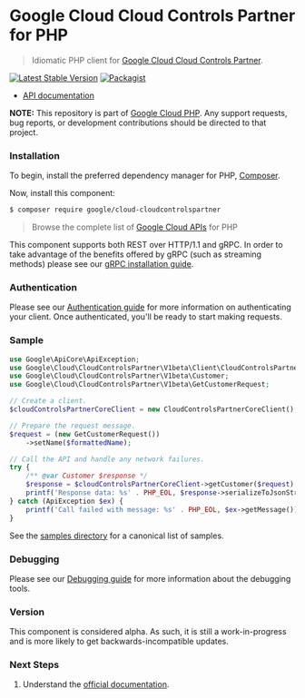 # Google Cloud Cloud Controls Partner for PHP

> Idiomatic PHP client for [Google Cloud Cloud Controls Partner](https://cloud.google.com/sovereign-controls-by-partners).

[![Latest Stable Version](https://poser.pugx.org/google/cloud-cloudcontrolspartner/v/stable)](https://packagist.org/packages/google/cloud-cloudcontrolspartner) [![Packagist](https://img.shields.io/packagist/dm/google/cloud-cloudcontrolspartner.svg)](https://packagist.org/packages/google/cloud-cloudcontrolspartner)

* [API documentation](https://cloud.google.com/php/docs/reference/cloud-cloudcontrolspartner/latest)

**NOTE:** This repository is part of [Google Cloud PHP](https://github.com/googleapis/google-cloud-php). Any
support requests, bug reports, or development contributions should be directed to
that project.

### Installation

To begin, install the preferred dependency manager for PHP, [Composer](https://getcomposer.org/).

Now, install this component:

```sh
$ composer require google/cloud-cloudcontrolspartner
```

> Browse the complete list of [Google Cloud APIs](https://cloud.google.com/php/docs/reference)
> for PHP

This component supports both REST over HTTP/1.1 and gRPC. In order to take advantage of the benefits
offered by gRPC (such as streaming methods) please see our
[gRPC installation guide](https://cloud.google.com/php/grpc).

### Authentication

Please see our [Authentication guide](https://github.com/googleapis/google-cloud-php/blob/main/AUTHENTICATION.md) for more information
on authenticating your client. Once authenticated, you'll be ready to start making requests.

### Sample

```php
use Google\ApiCore\ApiException;
use Google\Cloud\CloudControlsPartner\V1beta\Client\CloudControlsPartnerCoreClient;
use Google\Cloud\CloudControlsPartner\V1beta\Customer;
use Google\Cloud\CloudControlsPartner\V1beta\GetCustomerRequest;

// Create a client.
$cloudControlsPartnerCoreClient = new CloudControlsPartnerCoreClient();

// Prepare the request message.
$request = (new GetCustomerRequest())
    ->setName($formattedName);

// Call the API and handle any network failures.
try {
    /** @var Customer $response */
    $response = $cloudControlsPartnerCoreClient->getCustomer($request);
    printf('Response data: %s' . PHP_EOL, $response->serializeToJsonString());
} catch (ApiException $ex) {
    printf('Call failed with message: %s' . PHP_EOL, $ex->getMessage());
}
```

See the [samples directory](https://github.com/googleapis/google-cloud-php-cloudcontrolspartner/tree/main/samples) for a canonical list of samples.

### Debugging

Please see our [Debugging guide](https://github.com/googleapis/google-cloud-php/blob/main/DEBUG.md)
for more information about the debugging tools.

### Version

This component is considered alpha. As such, it is still a work-in-progress and is more likely to get backwards-incompatible updates.

### Next Steps

1. Understand the [official documentation](https://cloud.google.com/sovereign-controls-by-partners/docs/sovereign-partners/reference/rest).
